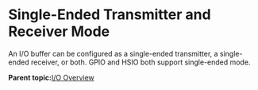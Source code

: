 # Single-Ended Transmitter and Receiver Mode

An I/O buffer can be configured as a single-ended transmitter, a single-ended receiver, or both. GPIO and HSIO both support single-ended mode.

**Parent topic:**[I/O Overview](GUID-580FBB9B-5BDA-4B11-A00C-7250D464A868.md)

